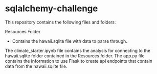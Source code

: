 # sqlalchemy-challenge
This repository contains the following files and folders:

Resources Folder
- Contains the hawaii.sqlite file with data to parse through.
  
The climate_starter.ipynb file contains the analysis for connecting to the hawaii.sqlite folder contained in the Resources folder.
The app.py file contains the information to use Flask to create api endpoints that contain data from the hawaii.sqlite file.

